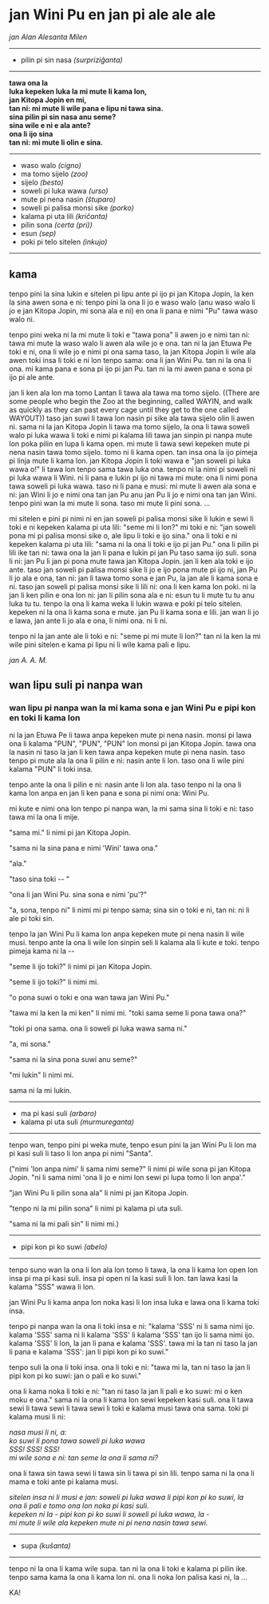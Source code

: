 # jan Wini Pu en jan pi ale ale ale
*jan Alan Alesanta Milen*

___
* pilin pi sin nasa *(surpriziĝanta)*

___

**tawa ona la  
luka kepeken luka la mi mute li kama lon,  
jan Kitopa Jopin en mi,  
tan ni: mi mute li wile pana e lipu ni tawa sina.  
sina pilin pi sin nasa anu seme?  
sina wile e ni e ala ante?  
ona li ijo sina  
tan ni: mi mute li olin e sina.**

___
* waso walo *(cigno)*
* ma tomo sijelo *(zoo)*
* sijelo *(besto)*
* soweli pi luka wawa *(urso)*
* mute pi nena nasin *(ŝtuparo)*
* soweli pi palisa monsi sike *(porko)*
* kalama pi uta lili *(kriĉanta)*
* pilin sona *(certa (pri))*
* esun *(sep)*
* poki pi telo sitelen *(inkujo)*

___

## kama

tenpo pini la sina lukin e sitelen pi lipu ante pi ijo pi jan Kitopa Jopin, la ken la sina awen sona e ni: tenpo pini la ona li jo e waso walo (anu waso walo li jo e jan Kitopa Jopin, mi sona ala e ni) en ona li pana e nimi "Pu" tawa waso walo ni.

tenpo pini weka ni la mi mute li toki e "tawa pona" li awen jo e nimi tan ni: tawa mi mute la waso walo li awen ala wile jo e ona. tan ni la jan Etuwa Pe toki e ni, ona li wile jo e nimi pi ona sama taso, la jan Kitopa Jopin li wile ala awen toki insa li toki e ni lon tenpo sama: ona li jan Wini Pu. tan ni la ona li ona. mi kama pana e sona pi ijo pi jan Pu. tan ni la mi awen pana e sona pi ijo pi ale ante.

jan li ken ala lon ma tomo Lantan li tawa ala tawa ma tomo sijelo. ((There are some people who begin the Zoo at the beginning, called WAYIN, and walk as quickly as they can past every cage until they get to the one called WAYOUT)) taso jan suwi li tawa lon nasin pi sike ala tawa sijelo olin li awen ni. sama ni la jan Kitopa Jopin li tawa ma tomo sijelo, la ona li tawa soweli walo pi luka wawa li toki e nimi pi kalama lili tawa jan sinpin pi nanpa mute lon poka pilin en lupa li kama open. mi mute li tawa sewi kepeken mute pi nena nasin tawa tomo sijelo. tomo ni li kama open. tan insa ona la ijo pimeja pi linja mute li kama lon. jan Kitopa Jopin li toki wawa e "jan soweli pi luka wawa o!" li tawa lon tenpo sama tawa luka ona. tenpo ni la nimi pi soweli ni pi luka wawa li Wini. ni li pana e lukin pi ijo ni tawa mi mute: ona li nimi pona tawa soweli pi luka wawa. taso ni li pana e musi: mi mute li awen ala sona e ni: jan Wini li jo e nimi ona tan jan Pu anu jan Pu li jo e nimi ona tan jan Wini. tenpo pini wan la mi mute li sona. taso mi mute li pini sona. ...


mi sitelen e pini pi nimi ni en jan soweli pi palisa monsi sike li lukin e sewi li toki e ni kepeken kalama pi uta lili: "seme mi li lon?" mi toki e ni: "jan soweli pona mi pi palisa monsi sike o, ale lipu li toki e ijo sina." ona li toki e ni kepeken kalama pi uta lili: "sama ni la ona li toki e ijo pi jan Pu." ona li pilin pi lili ike tan ni: tawa ona la jan li pana e lukin pi jan Pu taso sama ijo suli. sona li ni: jan Pu li jan pi pona mute tawa jan Kitopa Jopin. jan li ken ala toki e ijo ante. taso jan soweli pi palisa monsi sike li jo e ijo pona mute pi ijo ni, jan Pu li jo ala e ona, tan ni: jan li tawa tomo sona e jan Pu, la jan ale li kama sona e ni. taso jan soweli pi palisa monsi sike li lili ni: ona li ken kama lon poki. ni la jan li ken pilin e ona lon ni: jan li pilin sona ala e ni: esun tu li mute tu tu anu luka tu tu. tenpo la ona li kama weka li lukin wawa e poki pi telo sitelen. kepeken ni la ona li kama sona e mute. jan Pu li kama sona e lili. jan wan li jo e lawa, jan ante li jo ala e ona, li nimi ona. ni li ni.

tenpo ni la jan ante ale li toki e ni: "seme pi mi mute li lon?" tan ni la ken la mi wile pini sitelen e kama pi lipu ni li wile kama pali e lipu.

*jan A. A. M.*

## wan lipu suli pi nanpa wan

### wan lipu pi nanpa wan la mi kama sona e jan Wini Pu e pipi kon en toki li kama lon

ni la jan Etuwa Pe li tawa anpa kepeken mute pi nena nasin. monsi pi lawa ona li kalama "PUN", "PUN", "PUN" lon monsi pi jan Kitopa Jopin. tawa ona la nasin ni taso la jan li ken tawa anpa kepeken mute pi nena nasin. taso tenpo pi mute ala la ona li pilin e ni: nasin ante li lon. taso ona li wile pini kalama "PUN" li toki insa.

tenpo ante la ona li pilin e ni: nasin ante li lon ala. taso tenpo ni la ona li kama lon anpa en jan li ken pana e sona pi nimi ona: Wini Pu.

mi kute e nimi ona lon tenpo pi nanpa wan, la mi sama sina li toki e ni: taso tawa mi la ona li mije.

"sama mi." li nimi pi jan Kitopa Jopin.

"sama ni la sina pana e nimi 'Wini' tawa ona."

"ala."

"taso sina toki -- "

"ona li jan Wini Pu. sina sona e nimi 'pu'?"

"a, sona, tenpo ni" li nimi mi pi tenpo sama; sina sin o toki e ni, tan ni: ni li ale pi toki sin.

tenpo la jan Wini Pu li kama lon anpa kepeken mute pi nena nasin li wile musi. tenpo ante la ona li wile lon sinpin seli li kalama ala li kute e toki. tenpo pimeja kama ni la --

"seme li ijo toki?" li nimi pi jan Kitopa Jopin.

"seme li ijo toki?" li nimi mi.

"o pona suwi o toki e ona wan tawa jan Wini Pu."

"tawa mi la ken la mi ken" li nimi mi. "toki sama seme li pona tawa ona?"

"toki pi ona sama. ona li soweli pi luka wawa sama ni."

"a, mi sona."

"sama ni la sina pona suwi anu seme?"

"mi lukin" li nimi mi.

sama ni la mi lukin.

___
* ma pi kasi suli *(arbaro)*
* kalama pi uta suli *(murmureganta)*

___

tenpo wan, tenpo pini pi weka mute, tenpo esun pini la jan Wini Pu li lon ma pi kasi suli li taso li lon anpa pi nimi "Santa".

("nimi 'lon anpa nimi' li sama nimi seme?" li nimi pi wile sona pi jan Kitopa Jopin. "ni li sama nimi 'ona li jo e nimi lon sewi pi lupa tomo li lon anpa'."

"jan Wini Pu li pilin sona ala" li nimi pi jan Kitopa Jopin.

"tenpo ni la mi pilin sona" li nimi pi kalama pi uta suli.

"sama ni la mi pali sin" li nimi mi.)

___
* pipi kon pi ko suwi *(abelo)*

___

tenpo suno wan la ona li lon ala lon tomo li tawa, la ona li kama lon open lon insa pi ma pi kasi suli. insa pi open ni la kasi suli li lon. tan lawa kasi la kalama "SSS" wawa li lon.

jan Wini Pu li kama anpa lon noka kasi li lon insa luka e lawa ona li kama toki insa.

tenpo pi nanpa wan la ona li toki insa e ni: "kalama 'SSS' ni li sama nimi ijo. kalama 'SSS' sama ni li kalama 'SSS' li kalama 'SSS' tan ijo li sama nimi ijo. kalama 'SSS' li lon, la jan li pana e kalama 'SSS'. tawa mi la tan ni taso la jan li pana e kalama 'SSS': jan li pipi kon pi ko suwi."

tenpo suli la ona li toki insa. ona li toki e ni: "tawa mi la, tan ni taso la jan li pipi kon pi ko suwi: jan o pali e ko suwi."

ona li kama noka li toki e ni: "tan ni taso la jan li pali e ko suwi: mi o ken moku e ona." sama ni la ona li kama lon sewi kepeken kasi suli. ona li tawa sewi li tawa sewi li tawa sewi li toki e kalama musi tawa ona sama. toki pi kalama musi li ni:

*nasa musi li ni, a:  
ko suwi li pona tawa soweli pi luka wawa  
SSS! SSS! SSS!  
mi wile sona e ni: tan seme la ona li sama ni?*

ona li tawa sin tawa sewi li tawa sin li tawa pi sin lili. tenpo sama ni la ona li mama e toki ante pi kalama musi.

*sitelen insa ni li musi e jan: soweli pi luka   wawa li pipi kon pi ko suwi, la  
ona li pali e tomo ona lon noka pi kasi suli.  
kepeken ni la - pipi kon pi ko suwi li soweli pi luka wawa, la -  
mi mute li wile ala kepeken mute ni pi nena nasin tawa sewi.*

___
* supa *(kuŝanta)*

___

tenpo ni la ona li kama wile supa. tan ni la ona li toki e kalama pi pilin ike. tenpo sama kama la ona li kama lon ni. ona li noka lon palisa kasi ni, la ...

KA!
